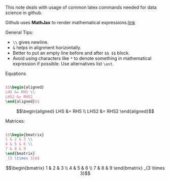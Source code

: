 This note deals with usage of common latex commands needed for data science in github.  

Github uses **MathJax** to render mathematical expressions.[link](https://docs.github.com/en/get-started/writing-on-github/working-with-advanced-formatting/writing-mathematical-expressions)  

General Tips:
- `\\` gives newline.
- `&` helps in alignment horizontally.
- Better to put an empty line before and after `$$ $$` block.
- Avoid using characters like `*` to denote something in mathematical expression if possible. Use alternatives list `\ast`.

Equations
```latex

$$\begin{aligned}
LHS &= RHS \\
LHS2 &= RHS2
\end{aligned}$$

```

$$\begin{aligned}
LHS &= RHS \\
LHS2 &= RHS2
\end{aligned}$$


Matrices:
```latex

$$\begin{bmatrix}
1 & 2 & 3 \\
4 & 5 & 6 \\
7 & 8 & 9
\end{bmatrix}
_{3 \times 3}$$

```
$$\begin{bmatrix}
1 & 2 & 3 \\
4 & 5 & 6 \\
7 & 8 & 9
\end{bmatrix}
_{3 \times 3}$$

